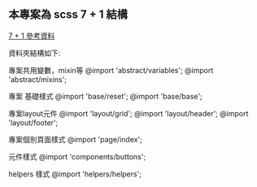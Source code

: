 ## 本專案為 scss 7 + 1 結構

[7 + 1 參考資料](https://openclassrooms.com/en/courses/5625786-produce-maintainable-css-with-sass/5723581-use-the-7-1-pattern-for-a-manageable-codebase)

資料夾結構如下:

專案共用變數，mixin等
@import 'abstract/variables';
@import 'abstract/mixins';

專案 基礎樣式
@import 'base/reset';
@import 'base/base';

專案layout元件
@import 'layout/grid';
@import 'layout/header';
@import 'layout/footer';

專案個別頁面樣式
@import 'page/index';

元件樣式
@import 'components/buttons';

helpers 樣式
@import 'helpers/helpers';




